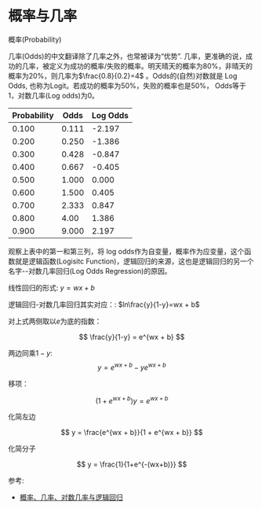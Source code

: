 # 概率与几率

概率(Probability)


几率(Odds)的中文翻译除了几率之外，也常被译为“优势”. 几率，更准确的说，成功的几率，被定义为成功的概率/失败的概率。明天晴天的概率为80%，非晴天的概率为20%，则几率为$\frac{0.8}{0.2}=4$ 。Odds的(自然)对数就是 Log Odds, 也称为Logit。若成功的概率为50%，失败的概率也是50%， Odds等于1，对数几率(Log odds)为0。

Probability|Odds|Log Odds
--|--|--
0.100|0.111|-2.197
0.200|0.250|-1.386
0.300|0.428|-0.847
0.400|0.667|-0.405
0.500|1.000|0.000
0.600|1.500|0.405
0.700|2.333|0.847
0.800|4.00|1.386
0.900|9.000|2.197

观察上表中的第一和第三列，将 log odds作为自变量，概率作为应变量，这个函数就是逻辑函数(Logisitc Function)，逻辑回归的来源，这也是逻辑回归的另一个名字--对数几率回归(Log Odds Regression)的原因。

线性回归的形式: $y = wx + b$

逻辑回归-对数几率回归其实对应：: $ln\frac{y}{1-y}=wx + b$

对上式两侧取以$e$为底的指数：

$$
\frac{y}{1-y} = e^{wx + b}
$$

两边同乘$1-y$:
$$
y = e^{wx + b} - ye^{wx + b}
$$

移项：

$$
(1 + e^{wx + b}) y = e^{wx + b}
$$

化简左边

$$
y = \frac{e^{wx + b}}{1 + e^{wx + b}}
$$

化简分子

$$
y = \frac{1}{1+e^{-(wx+b)}}
$$



参考:
- [概率、几率、对数几率与逻辑回归](https://zhuanlan.zhihu.com/p/445485992)
